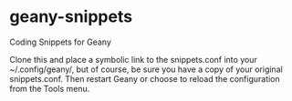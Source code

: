 geany-snippets
==============

Coding Snippets for Geany

Clone this and place a symbolic link to the snippets.conf into your ~/.config/geany/,
but of course, be sure you have a copy of your original snippets.conf. Then restart Geany
or choose to reload the configuration from the Tools menu.
